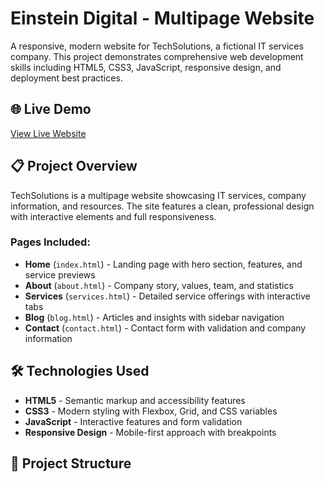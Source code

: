 # Einstein Digital - Multipage Website

A responsive, modern website for TechSolutions, a fictional IT services company. This project demonstrates comprehensive web development skills including HTML5, CSS3, JavaScript, responsive design, and deployment best practices.

## 🌐 Live Demo

[View Live Website](https://yourusername.github.io/techsolutions-website)

## 📋 Project Overview

TechSolutions is a multipage website showcasing IT services, company information, and resources. The site features a clean, professional design with interactive elements and full responsiveness.

### Pages Included:
- **Home** (`index.html`) - Landing page with hero section, features, and service previews
- **About** (`about.html`) - Company story, values, team, and statistics
- **Services** (`services.html`) - Detailed service offerings with interactive tabs
- **Blog** (`blog.html`) - Articles and insights with sidebar navigation
- **Contact** (`contact.html`) - Contact form with validation and company information

## 🛠️ Technologies Used

- **HTML5** - Semantic markup and accessibility features
- **CSS3** - Modern styling with Flexbox, Grid, and CSS variables
- **JavaScript** - Interactive features and form validation
- **Responsive Design** - Mobile-first approach with breakpoints

## 📁 Project Structure

